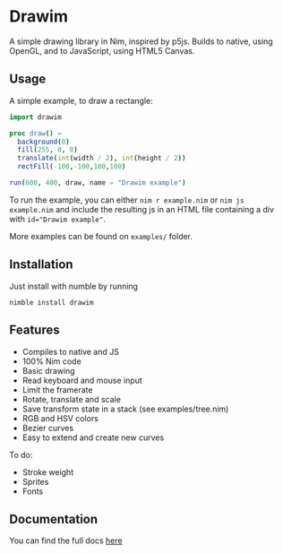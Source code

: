 # Drawim
A simple drawing library in Nim, inspired by p5js. Builds to native, using OpenGL, and to JavaScript, using HTML5 Canvas.

## Usage
A simple example, to draw a rectangle:
```nim
import drawim

proc draw() =
  background(0)
  fill(255, 0, 0)
  translate(int(width / 2), int(height / 2))
  rectFill(-100,-100,100,100)

run(600, 400, draw, name = "Drawim example")
```

To run the example, you can either `nim r example.nim` or `nim js example.nim` and include the resulting js in an HTML file containing a div with `id="Drawim example"`.

More examples can be found on `examples/` folder.

## Installation
Just install with numble by running

```
nimble install drawim
```

## Features
- Compiles to native and JS
- 100% Nim code
- Basic drawing
- Read keyboard and mouse input
- Limit the framerate
- Rotate, translate and scale
- Save transform state in a stack (see examples/tree.nim)
- RGB and HSV colors
- Bezier curves
- Easy to extend and create new curves

To do:
- Stroke weight
- Sprites
- Fonts

## Documentation
You can find the full docs [here](docs.md)
